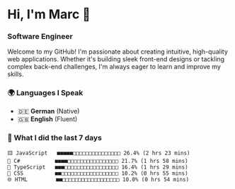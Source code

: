 # Hi, I'm Marc 👋 
### Software Engineer

Welcome to my GitHub! I'm passionate about creating intuitive, high-quality web applications. Whether it's building sleek front-end designs or tackling complex back-end challenges, I'm always eager to learn and improve my skills.  

### 🌍 Languages I Speak  
- 🇩🇪 **German** (Native)  
- 🇬🇧 **English** (Fluent)

### 🤯 What I did the last 7 days

```
🟨 JavaScript   ■■■■■□□□□□□□□□□□□□□□ 26.4% (2 hrs 23 mins)
🔷 C#           ■■■■□□□□□□□□□□□□□□□□ 21.7% (1 hrs 58 mins)
🔷 TypeScript   ■■■□□□□□□□□□□□□□□□□□ 16.4% (1 hrs 29 mins)
🎨 CSS          ■■□□□□□□□□□□□□□□□□□□ 10.2% (0 hrs 55 mins)
🌐 HTML         ■■□□□□□□□□□□□□□□□□□□ 10.0% (0 hrs 54 mins)
```